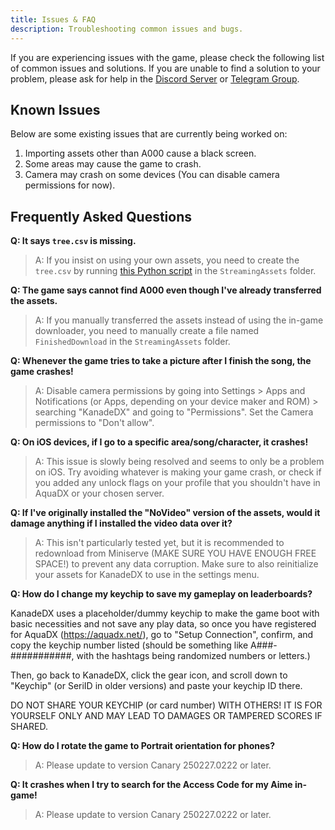 ```yaml
---
title: Issues & FAQ
description: Troubleshooting common issues and bugs.
---
```


If you are experiencing issues with the game, please check the following list of common issues and solutions. If you are unable to find a solution to your problem, please ask for help in the [Discord Server](https://kdx.nightcord.com.de/general/community) or [Telegram Group](https://kdx.nightcord.com.de/general/community).

## Known Issues

Below are some existing issues that are currently being worked on:

1. Importing assets other than A000 cause a black screen.
2. Some areas may cause the game to crash.
3. Camera may crash on some devices (You can disable camera permissions for now).

## Frequently Asked Questions

**Q: It says `tree.csv` is missing.**

> A: If you insist on using your own assets, you need to create the `tree.csv` by running [this Python script](/misc/scripts/tree.py) in the `StreamingAssets` folder.

**Q: The game says cannot find A000 even though I've already transferred the assets.**

> A: If you manually transferred the assets instead of using the in-game downloader, you need to manually create a file named `FinishedDownload` in the `StreamingAssets` folder.

**Q: Whenever the game tries to take a picture after I finish the song, the game crashes!**

> A: Disable camera permissions by going into Settings > Apps and Notifications (or Apps, depending on your device maker and ROM) > searching "KanadeDX" and going to "Permissions". Set the Camera permissions to "Don't allow".

**Q: On iOS devices, if I go to a specific area/song/character, it crashes!**

> A: This issue is slowly being resolved and seems to only be a problem on iOS. Try avoiding whatever is making your game crash, or check if you added any unlock flags on your profile that you shouldn't have in AquaDX or your chosen server.

**Q: If I've originally installed the "NoVideo" version of the assets, would it damage anything if I installed the video data over it?**

> A: This isn't particularly tested yet, but it is recommended to redownload from Miniserve (MAKE SURE YOU HAVE ENOUGH FREE SPACE!) to prevent any data corruption. Make sure to also reinitialize your assets for KanadeDX to use in the settings menu.

**Q: How do I change my keychip to save my gameplay on leaderboards?**

KanadeDX uses a placeholder/dummy keychip to make the game boot with basic necessities and not save any play data, so once you have registered for AquaDX (https://aquadx.net/), go to "Setup Connection", confirm, and copy the keychip number listed (should be something like A###-###########, with the hashtags being randomized numbers or letters.)

Then, go back to KanadeDX, click the gear icon, and scroll down to "Keychip" (or SeriID in older versions) and paste your keychip ID there.

DO NOT SHARE YOUR KEYCHIP (or card number) WITH OTHERS! IT IS FOR YOURSELF ONLY AND MAY LEAD TO DAMAGES OR TAMPERED SCORES IF SHARED.

**Q: How do I rotate the game to Portrait orientation for phones?**

> A: Please update to version Canary 250227.0222 or later.

**Q: It crashes when I try to search for the Access Code for my Aime in-game!**

> A: Please update to version Canary 250227.0222 or later.
